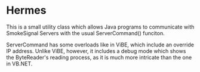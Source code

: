 # Hermes
This is a small utility class which allows Java programs to communicate with SmokeSignal Servers with the usual ServerCommand() funciton.

ServerCommand has some overloads like in ViBE, which include an override IP address. Unlike ViBE, however, it includes a debug mode which shows the ByteReader's reading process, as it is much more intricate than the one in VB.NET.
